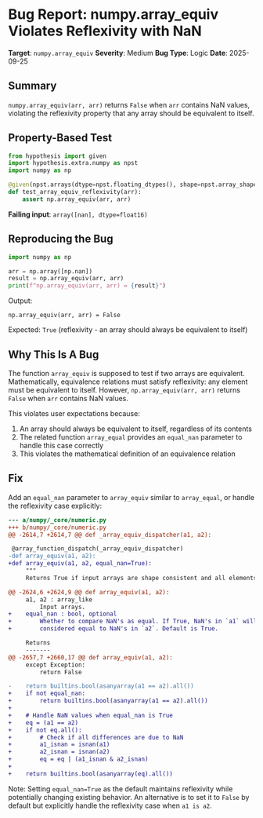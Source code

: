 # Bug Report: numpy.array_equiv Violates Reflexivity with NaN

**Target**: `numpy.array_equiv`
**Severity**: Medium
**Bug Type**: Logic
**Date**: 2025-09-25

## Summary

`numpy.array_equiv(arr, arr)` returns `False` when `arr` contains NaN values, violating the reflexivity property that any array should be equivalent to itself.

## Property-Based Test

```python
from hypothesis import given
import hypothesis.extra.numpy as npst
import numpy as np

@given(npst.arrays(dtype=npst.floating_dtypes(), shape=npst.array_shapes()))
def test_array_equiv_reflexivity(arr):
    assert np.array_equiv(arr, arr)
```

**Failing input**: `array([nan], dtype=float16)`

## Reproducing the Bug

```python
import numpy as np

arr = np.array([np.nan])
result = np.array_equiv(arr, arr)
print(f"np.array_equiv(arr, arr) = {result}")
```

Output:
```
np.array_equiv(arr, arr) = False
```

Expected: `True` (reflexivity - an array should always be equivalent to itself)

## Why This Is A Bug

The function `array_equiv` is supposed to test if two arrays are equivalent. Mathematically, equivalence relations must satisfy reflexivity: any element must be equivalent to itself. However, `np.array_equiv(arr, arr)` returns `False` when `arr` contains NaN values.

This violates user expectations because:
1. An array should always be equivalent to itself, regardless of its contents
2. The related function `array_equal` provides an `equal_nan` parameter to handle this case correctly
3. This violates the mathematical definition of an equivalence relation

## Fix

Add an `equal_nan` parameter to `array_equiv` similar to `array_equal`, or handle the reflexivity case explicitly:

```diff
--- a/numpy/_core/numeric.py
+++ b/numpy/_core/numeric.py
@@ -2614,7 +2614,7 @@ def _array_equiv_dispatcher(a1, a2):

 @array_function_dispatch(_array_equiv_dispatcher)
-def array_equiv(a1, a2):
+def array_equiv(a1, a2, equal_nan=True):
     """
     Returns True if input arrays are shape consistent and all elements equal.

@@ -2624,6 +2624,9 @@ def array_equiv(a1, a2):
     a1, a2 : array_like
         Input arrays.
+    equal_nan : bool, optional
+        Whether to compare NaN's as equal. If True, NaN's in `a1` will be
+        considered equal to NaN's in `a2`. Default is True.

     Returns
     -------
@@ -2657,7 +2660,17 @@ def array_equiv(a1, a2):
     except Exception:
         return False

-    return builtins.bool(asanyarray(a1 == a2).all())
+    if not equal_nan:
+        return builtins.bool(asanyarray(a1 == a2).all())
+
+    # Handle NaN values when equal_nan is True
+    eq = (a1 == a2)
+    if not eq.all():
+        # Check if all differences are due to NaN
+        a1_isnan = isnan(a1)
+        a2_isnan = isnan(a2)
+        eq = eq | (a1_isnan & a2_isnan)
+
+    return builtins.bool(asanyarray(eq).all())

```

Note: Setting `equal_nan=True` as the default maintains reflexivity while potentially changing existing behavior. An alternative is to set it to `False` by default but explicitly handle the reflexivity case when `a1 is a2`.